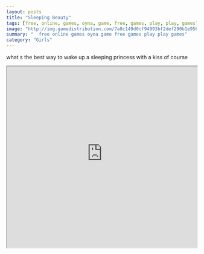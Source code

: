 ```yaml
---
layout: posts
title: "Sleeping Beauty"
tags: [free, online, games, oyna, game, free, games, play, play, games]
image: "http://img.gamedistribution.com/7a8c149d0cf94993bf2def290b1e956d.jpg"
summary: "  free online games oyna game free games play play games"
category: "Girls"
---
```


what s the best way to wake up a sleeping princess with a kiss of course

<iframe width="100%" height="480px;" src="http://flash.gamedistribution.com?game=7a8c149d0cf94993bf2def290b1e956d"></iframe>